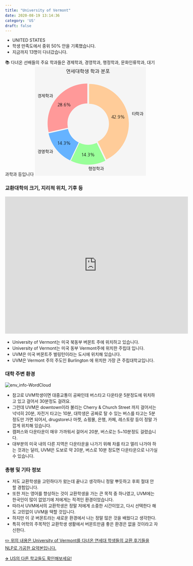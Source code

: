 ```yaml
---
title: "University of Vermont"
date: 2020-08-19 13:14:36
category: 'US'
draft: false
---
```



* UNITED STATES
* 학생 만족도에서 중위 50% 안을 기록했습니다.
* 지금까지 13명이 다녀갔습니다. 

📚 다녀온 선배들의 주요 학과들은 경제학과, 경영학과, 행정학과, 문화인류학과, 대기과학과 등입니다
![department-info](../plots/US000248.png)
### 교환대학의 크기, 지리적 위치, 기후 등
<iframe
width="600"
height="450"
frameborder="0" style="border:0"
src="https://www.google.com/maps/embed/v1/place?key=AIzaSyC9e1AME-pVmWC4hBpFdu5S4dKzyepa3HQ&q=University+of+Vermont&center=44.4778528,-73.1964637&zoom=14" allowfullscreen>
</iframe>

* University of Vermont는 미국 북동부 버몬트 주에 위치하고 있습니다.
* University of Vermont는 미국 동부 Vermont주에 위치한 주립대 입니다.
* UVM은 미국 버몬트주 벌링턴이라는 도시에 위치해 있습니다.
* UVM은 Vermont 주의 주도인 Burlington 에 위치한 가장 큰 주립대학교입니다.


### 대학 주변 환경

![env_info-WordCloud](../univ_wordclouds_okt/env_info/US000248_env_info_okt.png)

* 참고로 UVM학생이면 대중교통이 공짜인데 버스타고 다운타운 5분정도에 위치하고 있고 걸어서 30분정도 걸려요.
* 그런데 UVM은 downtown이라 불리는 Cherry & Church Street 까지 걸어서는 넉넉히 20분, 자전거 타고는 10분, 대학생은 공짜로 탈 수 있는 버스를 타고는 5분 정도만 가면 되어서, drugstore나 마켓, 쇼핑몰, 은행, 카페, 레스토랑 등이 정말 가깝게 위치해 있습니다.
* 캠퍼스와 다운타운이 매우 가까워서 걸어서 20분, 버스로는 5~10분정도 걸렸습니다.
* 대부분의 미국 내의 다른 지역은 다운타운을 나가기 위해 차를 타고 멀리 나가야 하는 것과는 달리, UVM은 도보로 약 20분, 버스로 10분 정도면 다운타운으로 나가실 수 있습니다.


### 총평 및 기타 정보 

* 저도 교환학생을 고민하다가 왔는데 끝나고 생각하니 정말 뿌듯하고 후회 절대 안 할 경험입니다.
* 또한 저는 영어를 향상하는 것이 교환학생을 가는 큰 목적 중 하나였고, UVM에는 한국인이 많이 없었기에 저에게는 적격인 환경이었습니다.
* 따라서 UVM에서의 교환학생은 정말 저에게 소중한 시간이었고, 다시 선택한다 해도 고민없이 UVM을 택할 것입니다.
* 하지만 이 곳 버몬트라는 새로운 환경에서 나는 정말 많은 것을 배웠다고 생각한다.
* 특히 어학의 주목적인 교환학생 생활에서 버몬트만큼 좋은 환경은 없을 것이라고 자신한다.


[✏️ 위의 내용은 University of Vermont를 다녀온 연세대 학생들의 교환 후기들을 NLP로 가공한 요약본입니다.](http://oia.yonsei.ac.kr/partner/expReport.asp?ucode=US000248&bgbn=A)

[✈️ US의 다른 학교들도 확인해보세요!](https://yonsei-exchange.netlify.app/?category=US)
